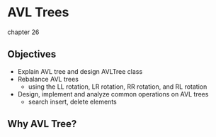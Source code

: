 # AVL Trees
chapter 26


Objectives
---
- Explain AVL tree and design AVLTree class
- Rebalance AVL trees
  - using the LL rotation, LR rotation, RR rotation, and RL rotation
- Design, implement and analyze common operations on AVL trees
  - search insert, delete elements


Why AVL Tree? 
---
